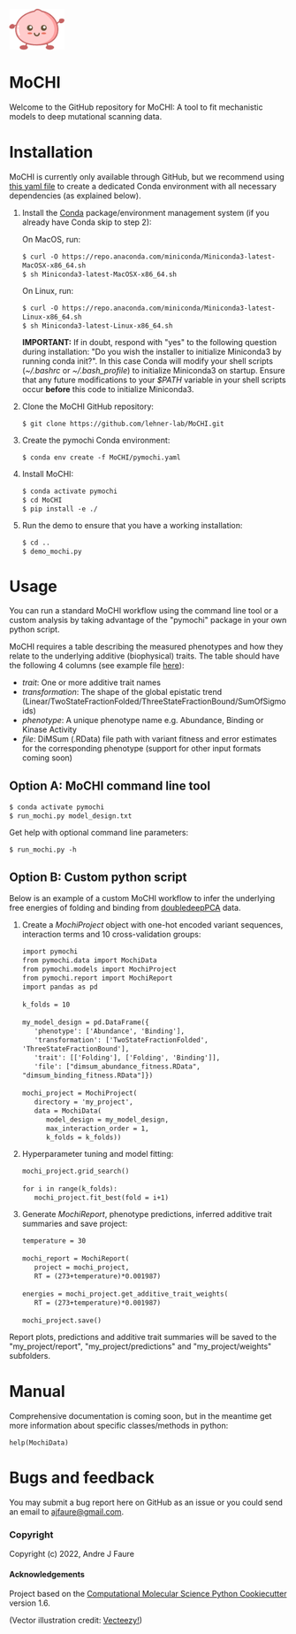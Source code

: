<p align="left">
  <img src="./Mochi.png" width="100">
</p>

# MoCHI

Welcome to the GitHub repository for MoCHI: A tool to fit mechanistic models to deep mutational scanning data.

# Installation

MoCHI is currently only available through GitHub, but we recommend using [this yaml file](pymochi.yaml) to create a dedicated Conda environment with all necessary dependencies (as explained below).

1. Install the [Conda](https://docs.conda.io/) package/environment management system (if you already have Conda skip to step 2):

   On MacOS, run:
   ```
   $ curl -O https://repo.anaconda.com/miniconda/Miniconda3-latest-MacOSX-x86_64.sh
   $ sh Miniconda3-latest-MacOSX-x86_64.sh
   ```
   On Linux, run:
   ```
   $ curl -O https://repo.anaconda.com/miniconda/Miniconda3-latest-Linux-x86_64.sh
   $ sh Miniconda3-latest-Linux-x86_64.sh
   ```

   **IMPORTANT:** If in doubt, respond with "yes" to the following question during installation: "Do you wish the installer to initialize Miniconda3 by running conda init?". In this case Conda will modify your shell scripts (*~/.bashrc* or *~/.bash_profile*) to initialize Miniconda3 on startup. Ensure that any future modifications to your *$PATH* variable in your shell scripts occur **before** this code to initialize Miniconda3.

2. Clone the MoCHI GitHub repository:
   ```
   $ git clone https://github.com/lehner-lab/MoCHI.git
   ```

3. Create the pymochi Conda environment:
   ```
   $ conda env create -f MoCHI/pymochi.yaml
   ```

4. Install MoCHI:
   ```
   $ conda activate pymochi
   $ cd MoCHI
   $ pip install -e ./
   ```

5. Run the demo to ensure that you have a working installation:
   ```
   $ cd ..
   $ demo_mochi.py
   ```

# Usage

You can run a standard MoCHI workflow using the command line tool or a custom analysis by taking advantage of the "pymochi" package in your own python script.

MoCHI requires a table describing the measured phenotypes and how they relate to the underlying additive (biophysical) traits. The table should have the following 4 columns (see example file [here](pymochi/data/model_design_example.txt)):
 - *trait*: One or more additive trait names 
 - *transformation*: The shape of the global epistatic trend (Linear/TwoStateFractionFolded/ThreeStateFractionBound/SumOfSigmoids)
 - *phenotype*: A unique phenotype name e.g. Abundance, Binding or Kinase Activity
 - *file*: DiMSum (.RData) file path with variant fitness and error estimates for the corresponding phenotype (support for other input formats coming soon)

## Option A: MoCHI command line tool
   ```
   $ conda activate pymochi
   $ run_mochi.py model_design.txt
   ```

Get help with optional command line parameters:
   ```
   $ run_mochi.py -h
   ```

## Option B: Custom python script

Below is an example of a custom MoCHI workflow to infer the underlying free energies of folding and binding from [doubledeepPCA](https://www.nature.com/articles/s41586-022-04586-4) data.

1. Create a *MochiProject* object with one-hot encoded variant sequences, interaction terms and 10 cross-validation groups:
   ```
   import pymochi
   from pymochi.data import MochiData
   from pymochi.models import MochiProject
   from pymochi.report import MochiReport
   import pandas as pd

   k_folds = 10

   my_model_design = pd.DataFrame({
      'phenotype': ['Abundance', 'Binding'],
      'transformation': ['TwoStateFractionFolded', 'ThreeStateFractionBound'],
      'trait': [['Folding'], ['Folding', 'Binding']],
      'file': ["dimsum_abundance_fitness.RData", "dimsum_binding_fitness.RData"]})

   mochi_project = MochiProject(
      directory = 'my_project',
      data = MochiData(
         model_design = my_model_design,
         max_interaction_order = 1,
         k_folds = k_folds))
   ```

2. Hyperparameter tuning and model fitting:
   ```
   mochi_project.grid_search() 

   for i in range(k_folds):
      mochi_project.fit_best(fold = i+1)
   ``` 

3. Generate *MochiReport*, phenotype predictions, inferred additive trait summaries and save project:
   ```
   temperature = 30

   mochi_report = MochiReport(
      project = mochi_project,
      RT = (273+temperature)*0.001987)

   energies = mochi_project.get_additive_trait_weights(
      RT = (273+temperature)*0.001987)
    
   mochi_project.save()
   ```
Report plots, predictions and additive trait summaries will be saved to the "my_project/report", "my_project/predictions" and "my_project/weights" subfolders.

# Manual

Comprehensive documentation is coming soon, but in the meantime get more information about specific classes/methods in python:
   ```
   help(MochiData)
   ```


# Bugs and feedback

You may submit a bug report here on GitHub as an issue or you could send an email to ajfaure@gmail.com.


### Copyright

Copyright (c) 2022, Andre J Faure


#### Acknowledgements
 
Project based on the 
[Computational Molecular Science Python Cookiecutter](https://github.com/molssi/cookiecutter-cms) version 1.6.

(Vector illustration credit: <a href="https://www.vecteezy.com">Vecteezy!</a>)

